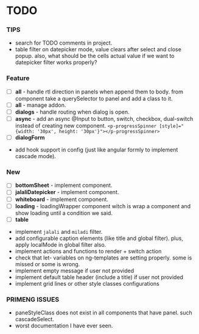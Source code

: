 # TODO

### TIPS

- search for TODO comments in project.
- table filter on datepicker mode, value clears after select and close popup. also, what should be the cells actual
  value if we want to datepicker filter works properly?

### Feature

- [ ] **all** - handle rtl direction in panels when append them to body. from component take a querySelector to panel and add a class to it.
- [ ] **all** - manage addon.
- [ ] **dialogs** - handle routing when dialog is open.
- [ ] **async** - add an async @Input to button, switch, checkbox, dual-switch instead of creating new component.
  `<p-progressSpinner [style]="{width: '30px', height: '30px'}"></p-progressSpinner>`
- [ ] **dialogForm**
- add hook support in config (just like angular formly to implement cascade mode).

### New

- [ ] **bottomSheet** - implement component.
- [ ] **jalaliDatepicker** - implement component.
- [ ] **whiteboard** - implement component.
- [ ] **loading** - loadingWrapper component witch is wrap a component and show loading until a condition we said.
- [ ] **table**
- implement `jalali` and `miladi` filter.
- add configurable caption elements (like title and global filter). plus, apply localMode in global filter also.
- implement actions and functions to render + switch action
- check that let- variables on ng-templates are setting properly. some is missed or some is wrong.
- implement empty message if user not provided
- implement default table header (include a title) if user not provided
- implement grid lines or other style classes configurations

### PRIMENG ISSUES

- paneStyleClass does not exist in all components that have panel. such cascadeSelect.
- worst documentation I have ever seen. 
